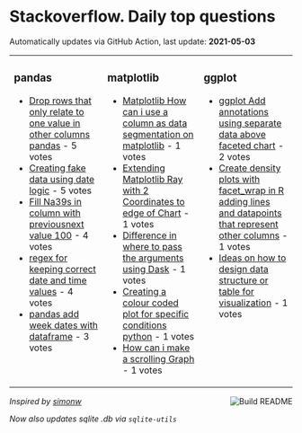 # Stackoverflow. Daily top questions 

Automatically updates via GitHub Action, last update: **<!-- date starts -->2021-05-03<!-- date ends -->**


<table><tr><td valign="top" width="33%">

### pandas
<!-- pandas starts -->
* [Drop rows that only relate to one value in other columns pandas](https://stackoverflow.com/questions/67362810/drop-rows-that-only-relate-to-one-value-in-other-columns-pandas) - 5 votes
* [Creating fake data using date logic](https://stackoverflow.com/questions/67370370/creating-fake-data-using-date-logic) - 5 votes
* [Fill Na39s in column with previousnext value  100](https://stackoverflow.com/questions/67365819/fill-nas-in-column-with-previous-next-value-100) - 4 votes
* [regex for keeping correct date and time values](https://stackoverflow.com/questions/67371582/regex-for-keeping-correct-date-and-time-values) - 4 votes
* [pandas add week dates with dataframe](https://stackoverflow.com/questions/67368886/pandas-add-week-dates-with-dataframe) - 3 votes
<!-- pandas ends -->
</td><td valign="top" width="34%">


### matplotlib
<!-- matplotlib starts -->
* [Matplotlib How can i use a column as data segmentation on matplotlib](https://stackoverflow.com/questions/67374445/matplotlib-how-can-i-use-a-column-as-data-segmentation-on-matplotlib) - 1 votes
* [Extending Matplotlib Ray with 2 Coordinates to edge of Chart](https://stackoverflow.com/questions/67372703/extending-matplotlib-ray-with-2-coordinates-to-edge-of-chart) - 1 votes
* [Difference in where to pass the arguments using Dask](https://stackoverflow.com/questions/67371369/difference-in-where-to-pass-the-arguments-using-dask) - 1 votes
* [Creating a colour coded plot for specific conditions python](https://stackoverflow.com/questions/67369172/creating-a-colour-coded-plot-for-specific-conditions-python) - 1 votes
* [How can i make a scrolling Graph](https://stackoverflow.com/questions/67367236/how-can-i-make-a-scrolling-graph) - 1 votes
<!-- matplotlib ends -->
</td><td valign="top" width="34%">


### ggplot
<!-- ggplot2 starts -->
* [ggplot Add annotations using separate data above faceted chart](https://stackoverflow.com/questions/67367294/ggplot-add-annotations-using-separate-data-above-faceted-chart) - 2 votes
* [Create density plots with facet_wrap in R adding lines and datapoints that represent other columns](https://stackoverflow.com/questions/67372545/create-density-plots-with-facet-wrap-in-r-adding-lines-and-datapoints-that-repre) - 1 votes
* [Ideas on how to design data structure or table for visualization](https://stackoverflow.com/questions/67363524/ideas-on-how-to-design-data-structure-or-table-for-visualization) - 1 votes
<!-- ggplot2 ends -->
</td></tr></table>

<a href="https://github.com/hp0404/hp0404/actions"><img src="https://github.com/hp0404/hp0404/workflows/Build%20README/badge.svg" align="right" alt="Build README"></a> <p>*Inspired by  [simonw](https://github.com/simonw/simonw)*</p> <p> *Now also updates sqlite .db via `sqlite-utils`* </p>
